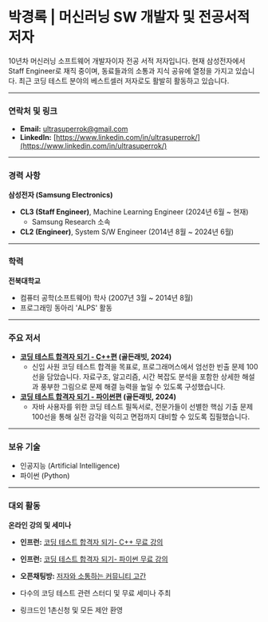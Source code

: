# 박경록 | 머신러닝 SW 개발자 및 전공서적 저자

10년차 머신러닝 소프트웨어 개발자이자 전공 서적 저자입니다. 현재 삼성전자에서 Staff Engineer로 재직 중이며, 동료들과의 소통과 지식 공유에 열정을 가지고 있습니다. 최근 코딩 테스트 분야의 베스트셀러 저자로도 활발히 활동하고 있습니다.

---

### **연락처 및 링크**

* **Email:** [ultrasuperrok@gmail.com](mailto:ultrasuperrok@gmail.com)
* **LinkedIn:** [https://www.linkedin.com/in/ultrasuperrok/](https://www.linkedin.com/in/ultrasuperrok/)

---

### **경력 사항**

**삼성전자 (Samsung Electronics)**

* **CL3 (Staff Engineer)**, Machine Learning Engineer (2024년 6월 ~ 현재)
    * Samsung Research 소속
* **CL2 (Engineer)**, System S/W Engineer (2014년 8월 ~ 2024년 6월)

---

### **학력**

**전북대학교**

* 컴퓨터 공학(소프트웨어) 학사 (2007년 3월 ~ 2014년 8월)
* 프로그래밍 동아리 'ALPS' 활동

---

### **주요 저서**

* **[코딩 테스트 합격자 되기 - C++편](https://www.yes24.com/product/goods/125183948) (골든래빗, 2024)**
    * 신입 사원 코딩 테스트 합격을 목표로, 프로그래머스에서 엄선한 빈출 문제 100선을 담았습니다. 자료구조, 알고리즘, 시간 복잡도 분석을 포함한 상세한 해설과 풍부한 그림으로 문제 해결 능력을 높일 수 있도록 구성했습니다.
* **[코딩 테스트 합격자 되기 - 파이썬편](https://product.kyobobook.co.kr/detail/S000210881884) (골든래빗, 2024)**
    * 자바 사용자를 위한 코딩 테스트 필독서로, 전문가들이 선별한 핵심 기출 문제 100선을 통해 실전 감각을 익히고 면접까지 대비할 수 있도록 집필했습니다.

---

### **보유 기술**

* 인공지능 (Artificial Intelligence)
* 파이썬 (Python)

---

### **대외 활동**

**온라인 강의 및 세미나**
* **인프런:** [코딩 테스트 합격자 되기- C++ 무료 강의](https://inf.run/H9yxm)
* **인프런:** [코딩 테스트 합격자 되기- 파이썬 무료 강의](https://inf.run/PtD9D)
* **오픈채팅방:** [저자와 소통하는 커뮤니티 고간](https://open.kakao.com/o/gX0WnTCf)

* 다수의 코딩 테스트 관련 스터디 및 무료 세미나 주최
* 링크드인 1촌신청 및 모든 제안 환영
